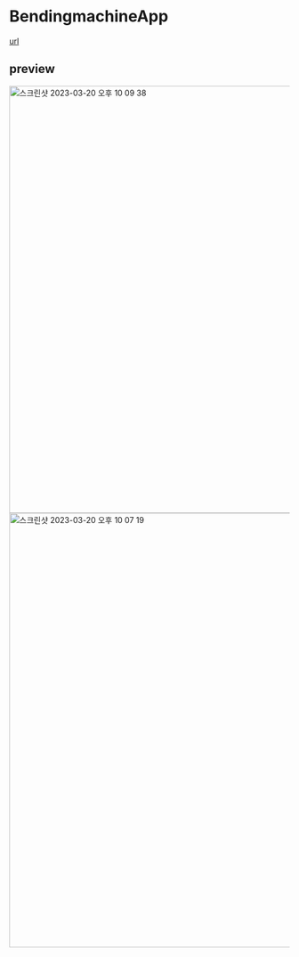 # BendingmachineApp

[url](https://d-sup.github.io/BendingmachineApp/)

## preview

<img width="767" alt="스크린샷 2023-03-20 오후 10 09 38" src="https://user-images.githubusercontent.com/96939334/226348303-c0c0856c-e2fe-46d3-b14c-d85fa336ff39.png">

<img width="780" alt="스크린샷 2023-03-20 오후 10 07 19" src="https://user-images.githubusercontent.com/96939334/226347939-4e27de60-162a-4464-be43-7a7d8c09ff85.png">
